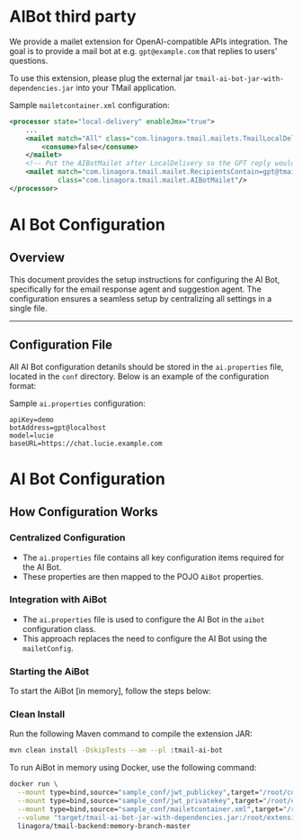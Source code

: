 # AIBot third party

We provide a mailet extension for OpenAI-compatible APIs integration. The goal is to provide a mail bot at e.g. `gpt@example.com` that replies to users' questions.

To use this extension, please plug the external jar `tmail-ai-bot-jar-with-dependencies.jar` into your TMail application.

Sample `mailetcontainer.xml` configuration:

```xml
<processor state="local-delivery" enableJmx="true">
    ...
    <mailet match="All" class="com.linagora.tmail.mailets.TmailLocalDelivery">
        <consume>false</consume>
    </mailet>
    <!-- Put the AIBotMailet after LocalDelivery so the GPT reply would come after the asking question -->
    <mailet match="com.linagora.tmail.mailet.RecipientsContain=gpt@tmail.com"
            class="com.linagora.tmail.mailet.AIBotMailet"/>
</processor>
```

# AI Bot Configuration

## Overview

This document provides the setup instructions for configuring the AI Bot, specifically for the email response agent and suggestion agent. The configuration ensures a seamless setup by centralizing all settings in a single file.

---

## Configuration File

All AI Bot configuration detanils should be stored in the `ai.properties` file, located in the `conf` directory. Below is an example of the configuration format:

Sample `ai.properties` configuration:
```properties
apiKey=demo
botAddress=gpt@localhost
model=lucie
baseURL=https://chat.lucie.example.com
```
# AI Bot Configuration

## How Configuration Works

### Centralized Configuration

- The `ai.properties` file contains all key configuration items required for the AI Bot.
- These properties are then mapped to the POJO `AiBot` properties.

### Integration with AiBot

- The `ai.properties` file is used to configure the AI Bot in the `aibot` configuration class.
- This approach replaces the need to configure the AI Bot using the `mailetConfig`.

### Starting the AiBot

To start the AiBot [in memory], follow the steps below:

###  Clean Install

Run the following Maven command to compile the extension JAR:


```bash
mvn clean install -DskipTests --am --pl :tmail-ai-bot
```

To run AiBot in memory using Docker, use the following command:

```bash
docker run \
  --mount type=bind,source="sample_conf/jwt_publickey",target="/root/conf/jwt_publickey" \
  --mount type=bind,source="sample_conf/jwt_privatekey",target="/root/conf/jwt_privatekey" \
  --mount type=bind,source="sample_conf/mailetcontainer.xml",target="/root/conf/mailetcontainer.xml" \
  --volume "target/tmail-ai-bot-jar-with-dependencies.jar:/root/extensions-jars/tmail-ai-bot-jar-with-dependencies.jar" \
  linagora/tmail-backend:memory-branch-master
```

